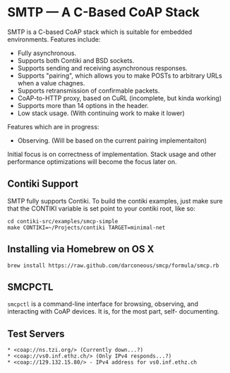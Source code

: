 SMTP — A C-Based CoAP Stack
===========================

SMTP is a C-based CoAP stack which is suitable for embedded
environments. Features include:

 * Fully asynchronous.
 * Supports both Contiki and BSD sockets.
 * Supports sending and receiving asynchronous responses.
 * Supports "pairing", which allows you to make POSTs to arbitrary
   URLs when a value chagnes.
 * Supports retransmission of confirmable packets.
 * CoAP-to-HTTP proxy, based on CuRL (incomplete, but kinda working)
 * Supports more than 14 options in the header.
 * Low stack usage. (With continuing work to make it lower)

Features which are in progress:

 * Observing. (Will be based on the current pairing implementaiton)

Initial focus is on correctness of implementation. Stack usage and other
performance optimizations will become the focus later on.

## Contiki Support ##

SMTP fully supports Contiki. To build the contiki examples, just make
sure that the CONTIKI variable is set point to your contiki root, like
so:

    cd contiki-src/examples/smcp-simple
	make CONTIKI=~/Projects/contiki TARGET=minimal-net

## Installing via Homebrew on OS X ##

	brew install https://raw.github.com/darconeous/smcp/formula/smcp.rb

## SMCPCTL ##

`smcpctl` is a command-line interface for browsing, observing, and
interacting with CoAP devices. It is, for the most part, self-
documenting.

## Test Servers ##

	* <coap://ns.tzi.org/> (Currently down...?)
	* <coap://vs0.inf.ethz.ch/> (Only IPv4 responds...?)
	* <coap://129.132.15.80/> - IPv4 address for vs0.inf.ethz.ch

